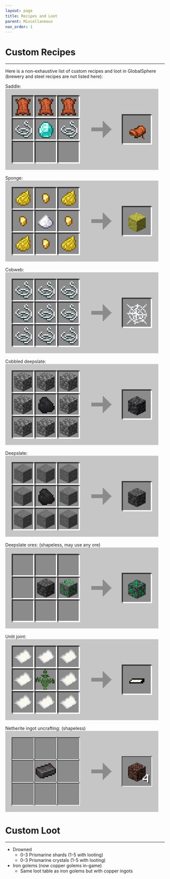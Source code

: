 ```yaml
---
layout: page
title: Recipes and Loot
parent: Miscellaneous
nav_order: 1
---
```


# **Custom Recipes**
---
Here is a non-exhaustive list of custom recipes and loot in GlobalSphere (brewery and steel recipes are not listed here):  

Saddle:  
![Saddle crafting](../images/crafting_saddle.png)

Sponge:  
![Sponge crafting](../images/crafting_sponge.png)

Cobweb:  
![Cobweb crafting](../images/crafting_cobweb.png)

Cobbled deepslate:  
![Cobbled deepslate crafting](../images/crafting_cobbled_deepslate.png)

Deepslate:  
![Deepslate crafting](../images/crafting_deepslate.png)

Deepslate ores: (shapeless, may use any ore)  
![Deepslate ore crafting](../images/crafting_deepslate_ore.png)

Unlit joint:  
![Unlit joint crafting](../images/crafting_unlit_joint.png)

Netherite ingot uncrafting: (shapeless)  
![Netherite ingot uncrafting](../images/uncrafting_netherite_ingot.png)

# **Custom Loot**
---
- Drowned
  - 0-3 Prismarine shards (1-5 with looting)
  - 0-3 Prismarine crystals (1-5 with looting)
- Iron golems (now copper golems in-game)
  - Same loot table as iron golems but with copper ingots
